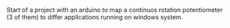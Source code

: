 Start of a project with an arduino to map a continuos rotation potentiometer (3 of them)
to differ applications running on windows system.


